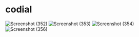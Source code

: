 # codial
![Screenshot (352)](https://user-images.githubusercontent.com/44118231/94174385-d76b7900-feb2-11ea-9778-bd2695c0eb65.png)
![Screenshot (353)](https://user-images.githubusercontent.com/44118231/94174394-daff0000-feb2-11ea-8b18-52dcecda3c73.png)
![Screenshot (354)](https://user-images.githubusercontent.com/44118231/94174402-dd615a00-feb2-11ea-978e-4220843b88c0.png)
![Screenshot (356)](https://user-images.githubusercontent.com/44118231/94174413-dfc3b400-feb2-11ea-8549-daf386a39618.png)
